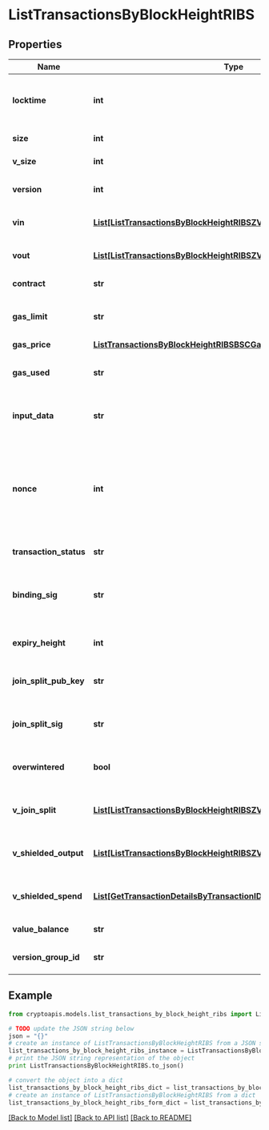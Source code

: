 # ListTransactionsByBlockHeightRIBS


## Properties
Name | Type | Description | Notes
------------ | ------------- | ------------- | -------------
**locktime** | **int** | Represents the time at which a particular transaction can be added to the blockchain. | 
**size** | **int** | Represents the total size of this transaction. | 
**v_size** | **int** | Represents the virtual size of this transaction. | 
**version** | **int** | Represents the transaction version number. | 
**vin** | [**List[ListTransactionsByBlockHeightRIBSZVinInner]**](ListTransactionsByBlockHeightRIBSZVinInner.md) | Object Array representation of transaction inputs | 
**vout** | [**List[ListTransactionsByBlockHeightRIBSZVoutInner]**](ListTransactionsByBlockHeightRIBSZVoutInner.md) | Object Array representation of transaction outputs | 
**contract** | **str** | Represents the specific transaction contract. | 
**gas_limit** | **str** | Represents the amount of gas used by this specific transaction alone. | 
**gas_price** | [**ListTransactionsByBlockHeightRIBSBSCGasPrice**](ListTransactionsByBlockHeightRIBSBSCGasPrice.md) |  | 
**gas_used** | **str** | Represents the exact unit of gas that was used for the transaction. | 
**input_data** | **str** | Represents additional information that is required for the transaction. | 
**nonce** | **int** | Represents the sequential running number for an address, starting from 0 for the first transaction. E.g., if the nonce of a transaction is 10, it would be the 11th transaction sent from the sender&#39;s address. | 
**transaction_status** | **str** | Represents the status of this transaction | 
**binding_sig** | **str** | It is used to enforce balance of Spend and Output transfers, in order to prevent their replay across transactions. | 
**expiry_height** | **int** | Represents a block height after which the transaction will expire. | 
**join_split_pub_key** | **str** | Represents an encoding of a JoinSplitSig public validating key. | 
**join_split_sig** | **str** | Is used to sign transactions that contain at least one JoinSplit description. | 
**overwintered** | **bool** | \&quot;Overwinter\&quot; is the network upgrade for the Zcash blockchain. | 
**v_join_split** | [**List[ListTransactionsByBlockHeightRIBSZVJoinSplitInner]**](ListTransactionsByBlockHeightRIBSZVJoinSplitInner.md) | Represents a sequence of JoinSplit descriptions using BCTV14 proofs. | 
**v_shielded_output** | [**List[ListTransactionsByBlockHeightRIBSZVShieldedOutputInner]**](ListTransactionsByBlockHeightRIBSZVShieldedOutputInner.md) | Object Array representation of transaction output descriptions | 
**v_shielded_spend** | [**List[GetTransactionDetailsByTransactionIDRIBSZVShieldedSpendInner]**](GetTransactionDetailsByTransactionIDRIBSZVShieldedSpendInner.md) | Object Array representation of transaction spend descriptions | 
**value_balance** | **str** | Defines the transaction value balance. | 
**version_group_id** | **str** | Represents the transaction version group ID. | 

## Example

```python
from cryptoapis.models.list_transactions_by_block_height_ribs import ListTransactionsByBlockHeightRIBS

# TODO update the JSON string below
json = "{}"
# create an instance of ListTransactionsByBlockHeightRIBS from a JSON string
list_transactions_by_block_height_ribs_instance = ListTransactionsByBlockHeightRIBS.from_json(json)
# print the JSON string representation of the object
print ListTransactionsByBlockHeightRIBS.to_json()

# convert the object into a dict
list_transactions_by_block_height_ribs_dict = list_transactions_by_block_height_ribs_instance.to_dict()
# create an instance of ListTransactionsByBlockHeightRIBS from a dict
list_transactions_by_block_height_ribs_form_dict = list_transactions_by_block_height_ribs.from_dict(list_transactions_by_block_height_ribs_dict)
```
[[Back to Model list]](../README.md#documentation-for-models) [[Back to API list]](../README.md#documentation-for-api-endpoints) [[Back to README]](../README.md)


